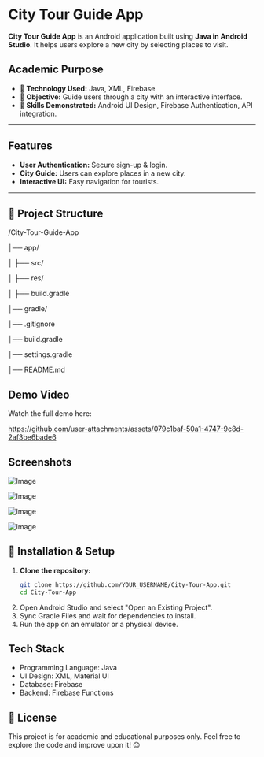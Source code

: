 # City Tour Guide App
**City Tour Guide App** is an Android application built using **Java in Android Studio**. 
It helps users explore a new city by selecting places to visit.

## Academic Purpose
- 📌 **Technology Used:** Java, XML, Firebase
- 📌 **Objective:** Guide users through a city with an interactive interface.
- 📌 **Skills Demonstrated:** Android UI Design, Firebase Authentication, API integration.

---

## Features
- **User Authentication:** Secure sign-up & login.
- **City Guide:** Users can explore places in a new city. 
- **Interactive UI:** Easy navigation for tourists.

---

## 📂 Project Structure
/City-Tour-Guide-App

│── app/

│ ├── src/

│ ├── res/

│ ├── build.gradle

│── gradle/

│── .gitignore

│── build.gradle

│── settings.gradle

│── README.md

## Demo Video
Watch the full demo here: 

https://github.com/user-attachments/assets/079c1baf-50a1-4747-9c8d-2af3be6bade6

## Screenshots
![Image](https://github.com/user-attachments/assets/96f50228-e55d-4732-9b8c-4a2a22738c5e)

![Image](https://github.com/user-attachments/assets/5730e4fc-d055-45f9-8ec5-68cff7cdc70b)

![Image](https://github.com/user-attachments/assets/7b5e89ce-36b1-4bba-a77d-be0fb23dc221)

![Image](https://github.com/user-attachments/assets/645053ee-9ebe-44cb-96a4-12cc67615e69)

## 🚀 Installation & Setup  
1. **Clone the repository:**  
   ```bash
   git clone https://github.com/YOUR_USERNAME/City-Tour-App.git
   cd City-Tour-App

2. Open Android Studio and select "Open an Existing Project".
3. Sync Gradle Files and wait for dependencies to install.
4. Run the app on an emulator or a physical device.

## Tech Stack
- Programming Language: Java
- UI Design: XML, Material UI
- Database: Firebase
- Backend: Firebase Functions

## 📜 License
This project is for academic and educational purposes only. Feel free to explore the code and improve upon it! 😊
